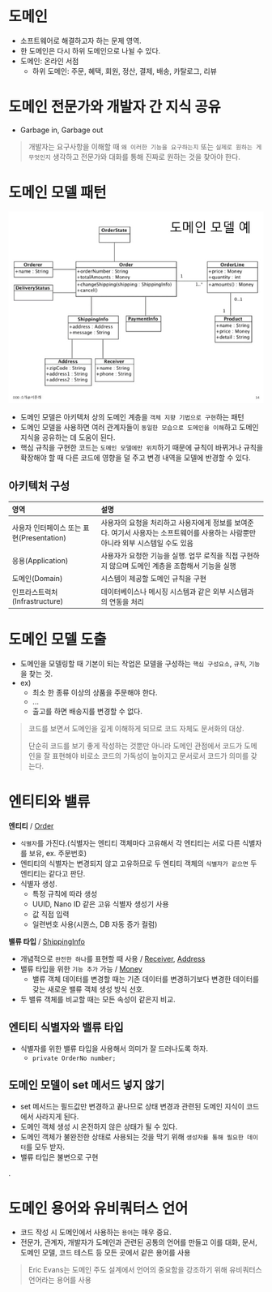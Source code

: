 # 도메인

- 소프트웨어로 해결하고자 하는 문제 영역.
- 한 도메인은 다시 하위 도메인으로 나뉠 수 있다.
- 도메인: 온라인 서점
  - 하위 도메인: 주문, 혜택, 회원, 정산, 결제, 배송, 카탈로그, 리뷰

# 도메인 전문가와 개발자 간 지식 공유

- Garbage in, Garbage out
> 개발자는 요구사항을 이해할 때 `왜 이러한 기능을 요구하는지` 또는 `실제로 원하는 게 무엇인지` 생각하고 전문가와 대화를 통해 진짜로 원하는 것을 찾아야 한다.

# 도메인 모델 패턴

![Result](https://github.com/jihunparkme/jihunparkme.github.io/blob/master/post_img/ddd-start/domain-model.jpg?raw=true 'Result')

- 도메인 모델은 아키텍처 상의 도메인 계층을 `객체 지향 기법으로 구현`하는 패턴
- 도메인 모델을 사용하면 여러 관계자들이 `동일한 모습으로 도메인을 이해`하고 도메인 지식을 공유하는 데 도움이 된다.
- 핵심 규칙을 구현한 코드는 `도메인 모델에만 위치`하기 때문에 규칙이 바뀌거나 규칙을 확장해야 할 때 다른 코드에 영향을 덜 주고 변경 내역을 모델에 반경할 수 있다.

## 아키텍처 구성

|영역|설명|
|:---|:---|
|사용자 인터페이스 또는 표현(Presentation)|사용자의 요청을 처리하고 사용자에게 정보를 보여준다. 여기서 사용자는 소프트웨어를 사용하는 사람뿐만 아니라 외부 시스템일 수도 있음|
|응용(Application)|사용자가 요청한 기능을 실행. 업무 로직을 직접 구현하지 않으며 도메인 계층을 조합해서 기능을 실행|
|도메인(Domain)|시스템이 제공할 도메인 규칙을 구현|
|인프라스트럭처(Infrastructure)|데이터베이스나 메시징 시스템과 같은 외부 시스템과의 연동을 처리|

# 도메인 모델 도출

- 도메인을 모델링할 때 기본이 되는 작업은 모델을 구성하는 `핵심 구성요소`, `규칙`, `기능`을 찾는 것.
- ex)
  - 최소 한 종류 이상의 상품을 주문해야 한다.
  - ...
  - 출고를 하면 배송지를 변경할 수 없다.
  
> 코드를 보면서 도메인을 깊게 이해하게 되므로 코드 자체도 문서화의 대상.
>
> 단순히 코드를 보기 좋게 작성하는 것뿐만 아니라 도메인 관점에서 코드가 도메인을 잘 표현해야 비로소 코드의 가독성이 높아지고 문서로서 코드가 의미를 갖는다.

# 엔티티와 밸류

**엔티티** / [Order](https://github.com/jihunparkme/ddd-start2/blob/main/src/main/java/com/myshop/order/command/domain/Order.java)
- `식별자`를 가진다.(식별자는 엔티티 객체마다 고유해서 각 엔티티는 서로 다른 식별자를 보유, ex. 주문번호)
- 엔티티의 식별자는 변경되지 않고 고유하므로 두 엔티티 객체의 `식별자가 같으면` 두 엔티티는 같다고 판단.
- 식별자 생성.
  - 특정 규칙에 따라 생성
  - UUID, Nano ID 같은 고유 식별자 생성기 사용
  - 값 직접 입력
  - 일련번호 사용(시퀀스, DB 자동 증가 컬럼)

**밸류 타입** / [ShippingInfo](https://github.com/jihunparkme/ddd-start2/blob/main/src/main/java/com/myshop/order/command/domain/ShippingInfo.java)
- 개념적으로 `완전한 하나`를 표현할 때 사용 / [Receiver](https://github.com/jihunparkme/ddd-start2/blob/main/src/main/java/com/myshop/order/command/domain/Receiver.java), [Address](https://github.com/jihunparkme/ddd-start2/blob/main/src/main/java/com/myshop/common/model/Address.java)
- 밸류 타입을 위한 `기능 추가` 가능 / [Money](https://github.com/jihunparkme/ddd-start2/blob/main/src/main/java/com/myshop/common/model/Money.java)
  - 밸류 객체 데이터를 변경할 때는 기존 데이터를 변경하기보다 변경한 데이터를 갖는 새로운 밸류 객체 생성 방식 선호.
- 두 밸류 객체를 비교할 때는 모든 속성이 같은지 비교.

## 엔티티 식별자와 밸류 타입
- 식별자를 위한 밸류 타입을 사용해서 의미가 잘 드러나도록 하자. 
  - `private OrderNo number;`

## 도메인 모델이 set 메서드 넣지 않기
- set 메서드는 필드값만 변경하고 끝나므로 상태 변경과 관련된 도메인 지식이 코드에서 사라지게 된다.
- 도메인 객체 생성 시 온전하지 않은 상태가 될 수 있다.
- 도메인 객체가 불완전한 상태로 사용되는 것을 막기 위해 `생성자를 통해 필요한 데이터`를 모두 받자.
- 밸류 타입은 불변으로 구현

.

# 도메인 용어와 유비쿼터스 언어

- 코드 작성 시 도메인에서 사용하는 `용어`는 매우 중요.
- 전문가, 관계자, 개발자가 도메인과 관련된 공통의 언어를 만들고 이를 대화, 문서, 도메인 모델, 코드 테스트 등 모든 곳에서 같은 용어를 사용

> Eric Evans는 도메인 주도 설계에서 언어의 중요함을 강조하기 위해 유비쿼터스 언어라는 용어를 사용